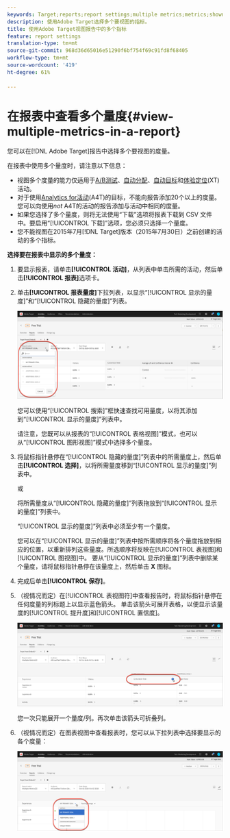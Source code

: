 ```yaml
---
keywords: Target;reports;report settings;multiple metrics;metrics;shown metrics;hidden metrics
description: 使用Adobe Target选择多个要视图的指标。
title: 使用Adobe Target视图报告中的多个指标
feature: report settings
translation-type: tm+mt
source-git-commit: 968d36d65016e51290f6bf754f69c91fd8f68405
workflow-type: tm+mt
source-wordcount: '419'
ht-degree: 61%

---
```



# 在报表中查看多个量度{#view-multiple-metrics-in-a-report}

您可以在[!DNL Adobe Target]报告中选择多个要视图的度量。

在报表中使用多个量度时，请注意以下信息：

* 视图多个度量的能力仅适用于[A/B测试](/help/c-activities/t-test-ab/test-ab.md)、[自动分配](/help/c-activities/automated-traffic-allocation/automated-traffic-allocation.md)、[自动目标](/help/c-activities/auto-target/auto-target-to-optimize.md)和[体验定位](/help/c-activities/t-experience-target/experience-target.md)(XT)活动。
* 对于使用[Analytics for活动](/help/c-integrating-target-with-mac/a4t/a4t.md)(A4T)的目标，不能向报告添加20个以上的度量。 您可以向使用&#x200B;*not* A4T的活动的报告添加与活动中相同的度量。
* 如果您选择了多个量度，则将无法使用“[](/help/c-reports/downloading-data-in-csv-file.md)下载”选项将报表下载到 CSV 文件中。要启用“[!UICONTROL 下载]”选项，您必须只选择一个量度。
* 您不能视图在2015年7月[!DNL Target]版本（2015年7月30日）之前创建的活动的多个指标。

**选择要在报表中显示的多个量度：**

1. 要显示报表，请单击&#x200B;**[!UICONTROL 活动]**，从列表中单击所需的活动，然后单击&#x200B;**[!UICONTROL 报表]**&#x200B;选项卡。
1. 单击&#x200B;**[!UICONTROL 报表量度]**&#x200B;下拉列表，以显示“[!UICONTROL 显示的量度]”和“[!UICONTROL 隐藏的量度]”列表。

   ![](assets/multiple_metrics.png)

   您可以使用“[!UICONTROL 搜索]”框快速查找可用量度，以将其添加到“[!UICONTROL 显示的量度]”列表中。

   请注意，您既可以从报表的“[!UICONTROL 表格视图]”模式，也可以从“[!UICONTROL 图形视图]”模式中选择多个量度。

1. 将鼠标指针悬停在“[!UICONTROL 隐藏的量度]”列表中的所需量度上，然后单击&#x200B;**[!UICONTROL 选择]**，以将所需量度移到“[!UICONTROL 显示的量度]”列表中。

   或

   将所需量度从“[!UICONTROL 隐藏的量度]”列表拖放到“[!UICONTROL 显示的量度]”列表中。

   “[!UICONTROL 显示的量度]”列表中必须至少有一个量度。

   您可以在“[!UICONTROL 显示的量度]”列表中按所需顺序将各个量度拖放到相应的位置，以重新排列这些量度。所选顺序将反映在[!UICONTROL 表视图]和[!UICONTROL 图视图]中。 要从“[!UICONTROL 显示的量度]”列表中删除某个量度，请将鼠标指针悬停在该量度上，然后单击 **X** 图标。

1. 完成后单击&#x200B;**[!UICONTROL 保存]**。
1. （视情况而定）在[!UICONTROL 表视图符]中查看报告时，将鼠标指针悬停在任何度量的列标题上以显示蓝色箭头。 单击该箭头可展开表格，以便显示该量度的[!UICONTROL 提升度]和[!UICONTROL 置信度]。

   ![](assets/multiple_metrics_table.png)

   您一次只能展开一个量度/列。再次单击该箭头可折叠列。

1. （视情况而定）在图表视图中查看报表时，您可以从下拉列表中选择要显示的各个度量：

   ![](assets/multiple_metrics_graph.png)

